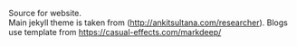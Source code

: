 Source for website.  
Main jekyll theme is taken from (http://ankitsultana.com/researcher). 
Blogs use template from https://casual-effects.com/markdeep/
